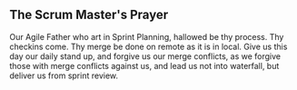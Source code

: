 ## The Scrum Master's Prayer

Our Agile Father who art in Sprint Planning,
hallowed be thy process.
Thy checkins come.
Thy merge be done on remote as it is in local.
Give us this day our daily stand up,
and forgive us our merge conflicts,
as we forgive those with merge conflicts against us,
and lead us not into waterfall, but deliver us from sprint review.
